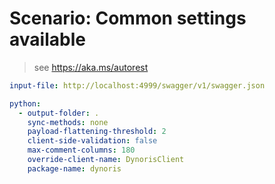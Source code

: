 # Scenario: Common settings available

> see https://aka.ms/autorest

``` yaml 
input-file: http://localhost:4999/swagger/v1/swagger.json

python:
  - output-folder: .
    sync-methods: none
    payload-flattening-threshold: 2 
    client-side-validation: false 
    max-comment-columns: 180
	override-client-name: DynorisClient
	package-name: dynoris
```
